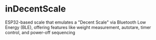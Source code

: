 # inDecentScale
ESP32-based scale that emulates a "Decent Scale" via Bluetooth Low Energy (BLE), offering features like weight measurement, autotare, timer control, and power-off sequencing
